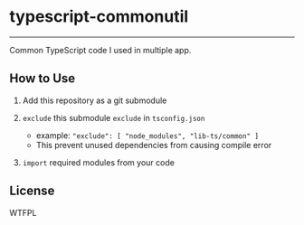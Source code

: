 # typescript-commonutil

---

Common TypeScript code I used in multiple app.

## How to Use

1. Add this repository as a git submodule
1. `exclude` this submodule `exclude` in `tsconfig.json`
    - example: `"exclude": [ "node_modules", "lib-ts/common" ]`
    - This prevent unused dependencies from causing compile error

1. `import` required modules from your code

## License

WTFPL
